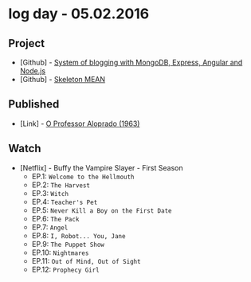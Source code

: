 # log day - 05.02.2016

## Project 

- \[Github\] - [System of blogging with MongoDB, Express, Angular and Node.js](https://github.com/system-solutions/system-blogging)
- \[Github\] - [Skeleton MEAN](https://github.com/brazilian-dev/skeleton-mean)


## Published 

- \[Link\] - [O Professor Aloprado (1963)](http://imhomovies.com.br/opinions/nostalgia/the-nutty-professor-1963/)


## Watch

- \[Netflix\] - Buffy the Vampire Slayer - First Season
  - EP.1: `Welcome to the Hellmouth`
  - EP.2: `The Harvest`
  - EP.3: `Witch`
  - EP.4: `Teacher's Pet`
  - EP.5: `Never Kill a Boy on the First Date`
  - EP.6: `The Pack`
  - EP.7: `Angel`
  - EP.8: `I, Robot... You, Jane`
  - EP.9: `The Puppet Show`
  - EP.10: `Nightmares`
  - EP.11: `Out of Mind, Out of Sight`
  - EP.12: `Prophecy Girl`

